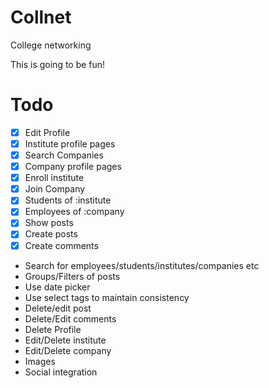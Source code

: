 # Collnet
College networking

This is going to be fun!

Todo
===
* [x] Edit Profile
* [x] Institute profile pages
* [x] Search Companies
* [x] Company profile pages
* [x] Enroll institute
* [x] Join Company
* [x] Students of :institute
* [x] Employees of :company
* [x] Show posts
* [x] Create posts
* [x] Create comments
* Search for employees/students/institutes/companies etc
* Groups/Filters of posts
* Use date picker
* Use select tags to maintain consistency
* Delete/edit post
* Delete/Edit comments
* Delete Profile
* Edit/Delete institute
* Edit/Delete company
* Images
* Social integration
